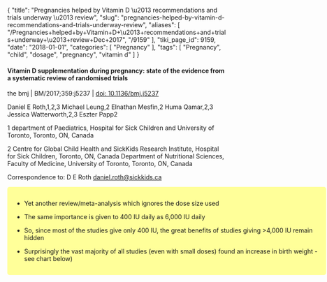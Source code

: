 {
    "title": "Pregnancies helped by Vitamin D \u2013 recommendations and trials underway \u2013 review",
    "slug": "pregnancies-helped-by-vitamin-d-recommendations-and-trials-underway-review",
    "aliases": [
        "/Pregnancies+helped+by+Vitamin+D+\u2013+recommendations+and+trials+underway+\u2013+review+Dec+2017",
        "/9159"
    ],
    "tiki_page_id": 9159,
    "date": "2018-01-01",
    "categories": [
        "Pregnancy"
    ],
    "tags": [
        "Pregnancy",
        "child",
        "dosage",
        "pregnancy",
        "vitamin d"
    ]
}


#### Vitamin D supplementation during pregnancy: state of the evidence from a systematic review of randomised trials

the bmj | BM/2017;359:j5237 | [doi: 10.1136/bmj.j5237](https://doi.org/10.1136/bmj.j5237)

Daniel E Roth,1,2,3 Michael Leung,2 Elnathan Mesfin,2 Huma Qamar,2,3 Jessica Watterworth,2,3 Eszter Papp2

1 department of Paediatrics, Hospital for Sick Children and University of Toronto, Toronto, ON, Canada

2 Centre for Global Child Health and SickKids Research Institute, Hospital for Sick Children, Toronto, ON, Canada Department of Nutritional Sciences, Faculty of Medicine, University of Toronto, Toronto, ON, Canada

Correspondence to: D E Roth daniel.roth@sickkids.ca 

<div class="border" style="background-color:#FF9;padding:15px;margin:10px 0;border-radius:5px;width:700px">

* Yet another review/meta-analysis which ignores the dose size used

* The same importance is given to 400 IU daily as 6,000 IU daily

* So, since most of the studies give only 400 IU, the great benefits of studies giving >4,000 IU remain hidden

* Surprisingly the vast majority of all studies (even with small doses) found an increase in birth weight - see chart below)